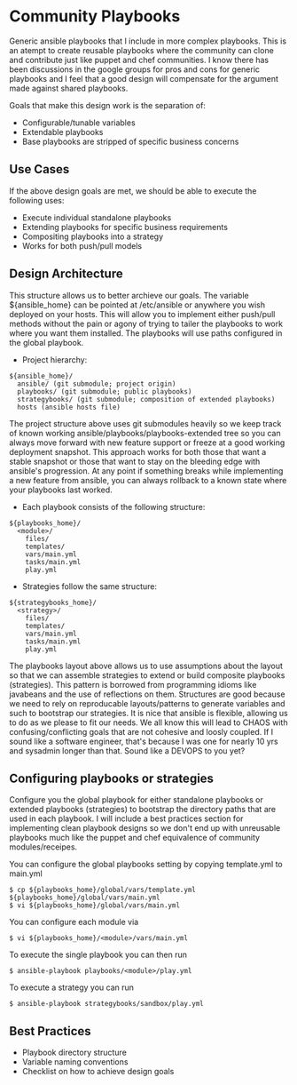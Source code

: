 # Community Playbooks

Generic ansible playbooks that I include in more complex playbooks. This is an atempt to create reusable playbooks where the community can clone and contribute just like puppet and chef communities. I know there has been discussions in the google groups for pros and cons for generic playbooks and I feel that a good design will compensate for the argument made against shared playbooks.

Goals that make this design work is the separation of:

* Configurable/tunable variables
* Extendable playbooks
* Base playbooks are stripped of specific business concerns

## Use Cases

If the above design goals are met, we should be able to execute the following uses:

* Execute individual standalone playbooks
* Extending playbooks for specific business requirements
* Compositing playbooks into a strategy
* Works for both push/pull models

## Design Architecture

This structure allows us to better archieve our goals. The variable ${ansible_home} can be pointed at /etc/ansible or anywhere you wish deployed on your hosts. This will allow you to implement either push/pull methods without the pain or agony of trying to tailer the playbooks to work where you want them installed. The playbooks will use paths configured in the global playbook.

* Project hierarchy:

```
${ansible_home}/
  ansible/ (git submodule; project origin)
  playbooks/ (git submodule; public playbooks)
  strategybooks/ (git submodule; composition of extended playbooks)
  hosts (ansible hosts file)
```

The project structure above uses git submodules heavily so we keep track of known working ansible/playbooks/playbooks-extended tree so you can always move forward with new feature support or freeze at a good working deployment snapshot. This approach works for both those that want a stable snapshot or those that want to stay on the bleeding edge with ansible's progression. At any point if something breaks while implementing a new feature from ansible, you can always rollback to a known state where your playbooks last worked.

* Each playbook consists of the following structure:

```
${playbooks_home}/
  <module>/
    files/
    templates/
    vars/main.yml
    tasks/main.yml
    play.yml
```

* Strategies follow the same structure:

```
${strategybooks_home}/
  <strategy>/
    files/
    templates/
    vars/main.yml
    tasks/main.yml
    play.yml
```

The playbooks layout above allows us to use assumptions about the layout so that we can assemble strategies to extend or build composite playbooks (strategies). This pattern is borrowed from programming idioms like javabeans and the use of reflections on them. Structures are good because we need to rely on reproducable layouts/patterns to generate variables and such to bootstrap our strategies. It is nice that ansible is flexible, allowing us to do as we please to fit our needs. We all know this will lead to CHAOS with confusing/conflicting goals that are not cohesive and loosly coupled. If I sound like a software engineer, that's because I was one for nearly 10 yrs and sysadmin longer than that. Sound like a DEVOPS to you yet?

## Configuring playbooks or strategies

Configure you the global playbook for either standalone playbooks or extended playbooks (strategies) to bootstrap the directory paths that are used in each playbook. I will include a best practices section for implementing clean playbook designs so we don't end up with unreusable playbooks much like the puppet and chef equivalence of community modules/receipes.

You can configure the global playbooks setting by copying template.yml to main.yml

    $ cp ${playbooks_home}/global/vars/template.yml ${playbooks_home}/global/vars/main.yml
    $ vi ${playbooks_home}/global/vars/main.yml

You can configure each module via

    $ vi ${playbooks_home}/<module>/vars/main.yml

To execute the single playbook you can then run

    $ ansible-playbook playbooks/<module>/play.yml

To execute a strategy you can run

    $ ansible-playbook strategybooks/sandbox/play.yml

## Best Practices

* Playbook directory structure
* Variable naming conventions
* Checklist on how to achieve design goals
